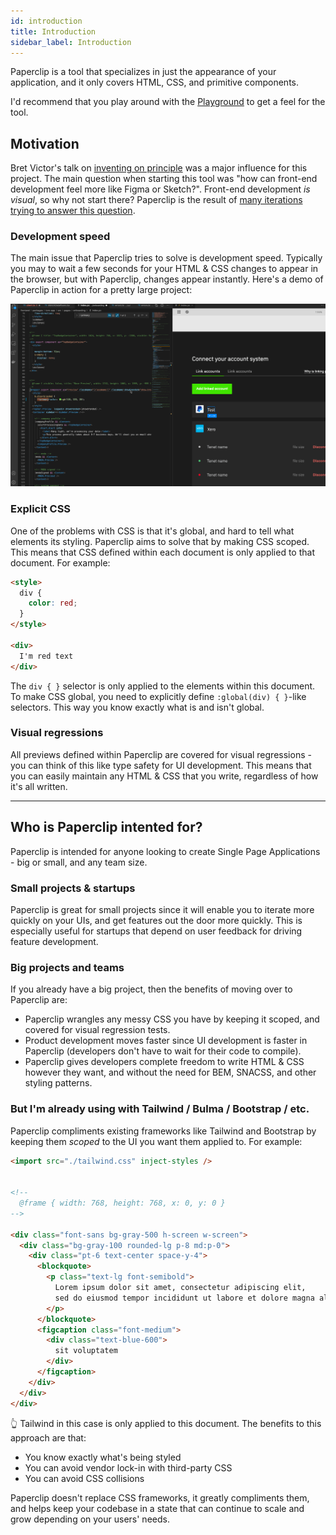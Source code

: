 ```yaml
---
id: introduction
title: Introduction
sidebar_label: Introduction
---
```


Paperclip is a tool that specializes in just the appearance of your application, and it only covers HTML, CSS, and primitive components.

I'd recommend that you play around with the [Playground](https://playground.paperclip.dev) to get a feel for the tool. 

## Motivation

Bret Victor's talk on [inventing on principle](https://www.youtube.com/watch?v=PUv66718DII&t=130s) was a major influence for this project. The main question when starting this tool was "how can front-end development feel more like Figma or Sketch?". Front-end development _is visual_, so why not start there? Paperclip is the result of [many iterations trying to answer this question](https://levelup.gitconnected.com/lessons-around-creating-ui-builders-46ceeaea327f). 

### Development speed

The main issue that Paperclip tries to solve is development speed. Typically you may to wait a few seconds for your HTML & CSS changes to appear in the browser, but with Paperclip, changes appear instantly. Here's a demo of Paperclip in action for a pretty large project:

![Captec.io onboarding](/img/super-fast.gif)


### Explicit CSS

One of the problems with CSS is that it's global, and hard to tell what elements its styling. Paperclip aims to solve that by making CSS scoped. This means that CSS defined within each document is only applied to that document. For example:

```html
<style>
  div {
    color: red;
  }
</style>

<div>
  I'm red text
</div>
```

The `div { }` selector is only applied to the elements within this document. To make CSS global, you need to explicitly define `:global(div) { }`-like selectors. This way you know exactly what is and isn't global. 


### Visual regressions


All previews defined within Paperclip are covered for visual regressions - you can think of this like type safety for UI development. This means that you can easily maintain any HTML & CSS that you write, regardless of how it's all written. 

---

## Who is Paperclip intented for?


Paperclip is intended for anyone looking to create Single Page Applications - big or small, and any team size. 

### Small projects & startups

Paperclip is great for small projects since it will enable you to iterate more quickly on your UIs, and get features out the door more quickly. This is especially useful for startups that depend on user feedback for driving feature development. 

### Big projects and teams

If you already have a big project, then the benefits of moving over to Paperclip are:

- Paperclip wrangles any messy CSS you have by keeping it scoped, and covered for visual regression tests.
- Product development moves faster since UI development is faster in Paperclip (developers don't have to wait for their code to compile).
- Paperclip gives developers complete freedom to write HTML & CSS however they want, and without the need for BEM, SNACSS, and other styling patterns.


### But I'm already using with Tailwind / Bulma / Bootstrap / etc.

Paperclip compliments existing frameworks like Tailwind and Bootstrap by keeping them _scoped_ to the UI you want them applied to. For example:

```html
<import src="./tailwind.css" inject-styles />


<!--
  @frame { width: 768, height: 768, x: 0, y: 0 }
-->

<div class="font-sans bg-gray-500 h-screen w-screen">
  <div class="bg-gray-100 rounded-lg p-8 md:p-0">
    <div class="pt-6 text-center space-y-4">
      <blockquote>
        <p class="text-lg font-semibold">
          Lorem ipsum dolor sit amet, consectetur adipiscing elit, 
          sed do eiusmod tempor incididunt ut labore et dolore magna aliqua.
        </p>
      </blockquote>
      <figcaption class="font-medium">
        <div class="text-blue-600">
          sit voluptatem
        </div>
      </figcaption>
    </div>
  </div>
</div>
```

👆 Tailwind in this case is only applied to this document. The benefits to this approach are that:

- You know exactly what's being styled
- You can avoid vendor lock-in with third-party CSS
- You can avoid CSS collisions

Paperclip doesn't replace CSS frameworks, it greatly compliments them, and helps keep your codebase in a state that can continue to scale and grow depending on your users' needs. 
